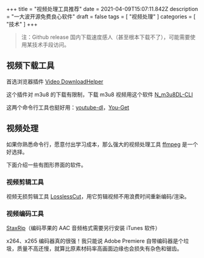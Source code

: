 +++
title = "视频处理工具推荐"
date = 2021-04-09T15:07:11.842Z
description = "一大波开源免费良心软件"
draft = false
tags = [ "视频处理" ]
categories = [ "技术" ]
+++

> 注：Github release 国内下载速度感人（甚至根本下载不了），可能需要使用某技术手段访问。

## 视频下载工具

首选浏览器插件 [Video DownloadHelper](https://microsoftedge.microsoft.com/addons/detail/video-downloadhelper/jmkaglaafmhbcpleggkmaliipiilhldn)

这个插件对 m3u8 的下载有限制，下载 m3u8 视频用这个软件 [N_m3u8DL-CLI](https://github.com/nilaoda/N_m3u8DL-CLI)

这两个命令行工具也挺好用：[youtube-dl](https://github.com/ytdl-org/youtube-dl)，[You-Get](https://github.com/soimort/you-get)

## 视频处理

如果你熟悉命令行，愿意付出学习成本，那么强大的视频处理工具 [ffmpeg](https://ffmpeg.org/ffmpeg.html) 是一个好选择。

下面介绍一些有图形界面的软件。

### 视频剪辑工具

视频无损剪辑工具 [LosslessCut](https://github.com/mifi/lossless-cut)，用它剪辑视频不用浪费时间重新编码/渲染。

### 视频编码工具

[StaxRip](https://github.com/staxrip/staxrip)（编码苹果的 AAC 音频格式需要另行安装 iTunes 软件）

x264、x265 编码器真的很强！我只能说 Adobe Premiere 自带编码器是个垃圾，质量不高还慢，就算比原素材码率高画面边缘也会损失有杂色和锯齿。
